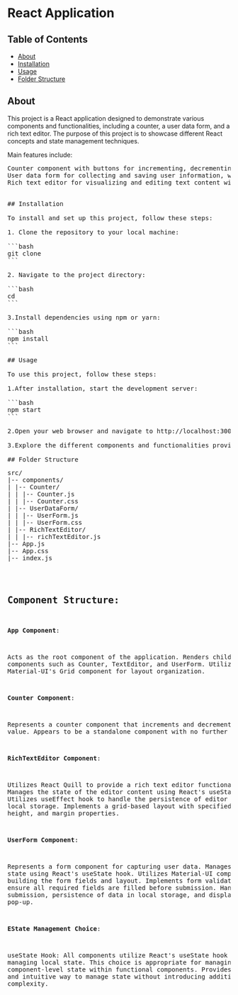 # React Application

## Table of Contents

- [About](#about)
- [Installation](#installation)
- [Usage](#usage)
- [Folder Structure](#folder-structure)

## About

This project is a React application designed to demonstrate various components and functionalities, including a counter, a user data form, and a rich text editor. The purpose of this project is to showcase different React concepts and state management techniques.

Main features include:

<pre>
Counter component with buttons for incrementing, decrementing, and resetting a count.
User data form for collecting and saving user information, with automatic generation of user IDs.
Rich text editor for visualizing and editing text content with formatting options like bold, italic, and lists.
</prev>

## Installation

To install and set up this project, follow these steps:

1. Clone the repository to your local machine:

```bash
git clone <repository-url>
```

2. Navigate to the project directory:

```bash
cd <project-directory>
```

3.Install dependencies using npm or yarn:

```bash
npm install <package-name>
```

## Usage

To use this project, follow these steps:

1.After installation, start the development server:

```bash
npm start
```

2.Open your web browser and navigate to http://localhost:3000 to view the application.

3.Explore the different components and functionalities provided by the application.

## Folder Structure
<pre>
src/
|-- components/
| |-- Counter/
| | |-- Counter.js
| | |-- Counter.css
| |-- UserDataForm/
| | |-- UserForm.js
| | |-- UserForm.css
| |-- RichTextEditor/
| | |-- richTextEditor.js
|-- App.js
|-- App.css
|-- index.js
</pre>

## Component Structure:

**App Component**:

Acts as the root component of the application.
Renders child components such as Counter, TextEditor, and UserForm.
Utilizes Material-UI's Grid component for layout organization.

**Counter Component**:

Represents a counter component that increments and decrements a value.
Appears to be a standalone component with no further nesting.

**RichTextEditor Component**:

Utilizes React Quill to provide a rich text editor functionality.
Manages the state of the editor content using React's useState hook.
Utilizes useEffect hook to handle the persistence of editor content in local storage.
Implements a grid-based layout with specified width, height, and margin properties.

**UserForm Component**:

Represents a form component for capturing user data.
Manages form state using React's useState hook.
Utilizes Material-UI components for building the form fields and layout.
Implements form validation to ensure all required fields are filled before submission.
Handles form submission, persistence of data in local storage, and display of success pop-up.

**EState Management Choice**:

useState Hook:
All components utilize React's useState hook for managing local state.
This choice is appropriate for managing component-level state within functional components.
Provides a simple and intuitive way to manage state without introducing additional complexity.
